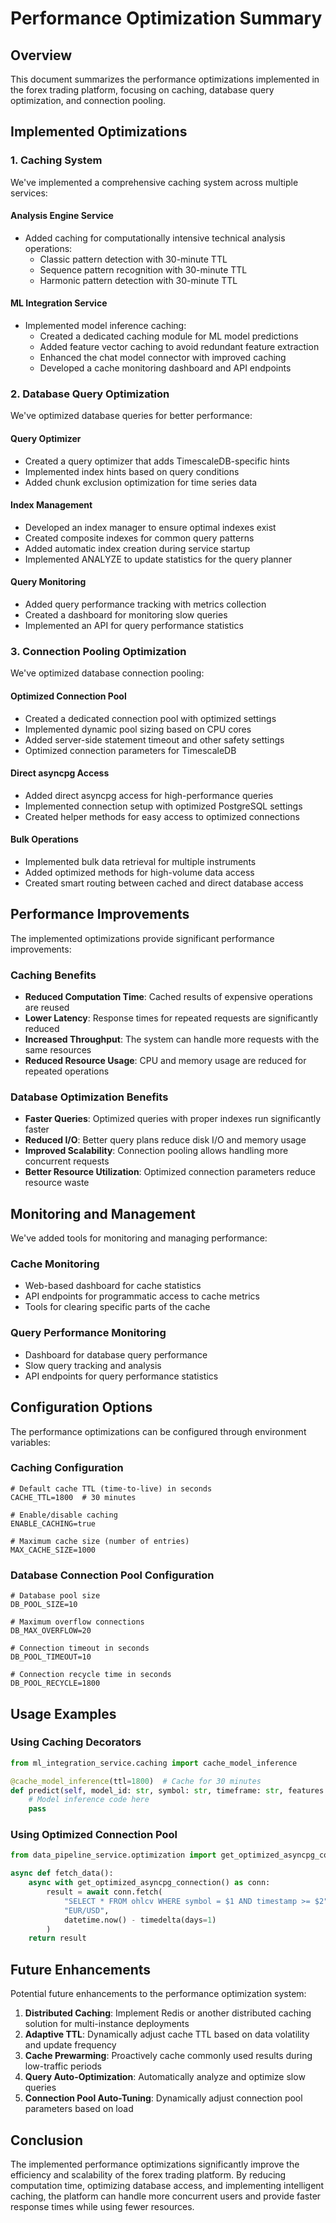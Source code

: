 # Performance Optimization Summary

## Overview

This document summarizes the performance optimizations implemented in the forex trading platform, focusing on caching, database query optimization, and connection pooling.

## Implemented Optimizations

### 1. Caching System

We've implemented a comprehensive caching system across multiple services:

#### Analysis Engine Service
- Added caching for computationally intensive technical analysis operations:
  - Classic pattern detection with 30-minute TTL
  - Sequence pattern recognition with 30-minute TTL
  - Harmonic pattern detection with 30-minute TTL

#### ML Integration Service
- Implemented model inference caching:
  - Created a dedicated caching module for ML model predictions
  - Added feature vector caching to avoid redundant feature extraction
  - Enhanced the chat model connector with improved caching
  - Developed a cache monitoring dashboard and API endpoints

### 2. Database Query Optimization

We've optimized database queries for better performance:

#### Query Optimizer
- Created a query optimizer that adds TimescaleDB-specific hints
- Implemented index hints based on query conditions
- Added chunk exclusion optimization for time series data

#### Index Management
- Developed an index manager to ensure optimal indexes exist
- Created composite indexes for common query patterns
- Added automatic index creation during service startup
- Implemented ANALYZE to update statistics for the query planner

#### Query Monitoring
- Added query performance tracking with metrics collection
- Created a dashboard for monitoring slow queries
- Implemented an API for query performance statistics

### 3. Connection Pooling Optimization

We've optimized database connection pooling:

#### Optimized Connection Pool
- Created a dedicated connection pool with optimized settings
- Implemented dynamic pool sizing based on CPU cores
- Added server-side statement timeout and other safety settings
- Optimized connection parameters for TimescaleDB

#### Direct asyncpg Access
- Added direct asyncpg access for high-performance queries
- Implemented connection setup with optimized PostgreSQL settings
- Created helper methods for easy access to optimized connections

#### Bulk Operations
- Implemented bulk data retrieval for multiple instruments
- Added optimized methods for high-volume data access
- Created smart routing between cached and direct database access

## Performance Improvements

The implemented optimizations provide significant performance improvements:

### Caching Benefits
- **Reduced Computation Time**: Cached results of expensive operations are reused
- **Lower Latency**: Response times for repeated requests are significantly reduced
- **Increased Throughput**: The system can handle more requests with the same resources
- **Reduced Resource Usage**: CPU and memory usage are reduced for repeated operations

### Database Optimization Benefits
- **Faster Queries**: Optimized queries with proper indexes run significantly faster
- **Reduced I/O**: Better query plans reduce disk I/O and memory usage
- **Improved Scalability**: Connection pooling allows handling more concurrent requests
- **Better Resource Utilization**: Optimized connection parameters reduce resource waste

## Monitoring and Management

We've added tools for monitoring and managing performance:

### Cache Monitoring
- Web-based dashboard for cache statistics
- API endpoints for programmatic access to cache metrics
- Tools for clearing specific parts of the cache

### Query Performance Monitoring
- Dashboard for database query performance
- Slow query tracking and analysis
- API endpoints for query performance statistics

## Configuration Options

The performance optimizations can be configured through environment variables:

### Caching Configuration
```
# Default cache TTL (time-to-live) in seconds
CACHE_TTL=1800  # 30 minutes

# Enable/disable caching
ENABLE_CACHING=true

# Maximum cache size (number of entries)
MAX_CACHE_SIZE=1000
```

### Database Connection Pool Configuration
```
# Database pool size
DB_POOL_SIZE=10

# Maximum overflow connections
DB_MAX_OVERFLOW=20

# Connection timeout in seconds
DB_POOL_TIMEOUT=10

# Connection recycle time in seconds
DB_POOL_RECYCLE=1800
```

## Usage Examples

### Using Caching Decorators
```python
from ml_integration_service.caching import cache_model_inference

@cache_model_inference(ttl=1800)  # Cache for 30 minutes
def predict(self, model_id: str, symbol: str, timeframe: str, features: pd.DataFrame):
    # Model inference code here
    pass
```

### Using Optimized Connection Pool
```python
from data_pipeline_service.optimization import get_optimized_asyncpg_connection

async def fetch_data():
    async with get_optimized_asyncpg_connection() as conn:
        result = await conn.fetch(
            "SELECT * FROM ohlcv WHERE symbol = $1 AND timestamp >= $2",
            "EUR/USD",
            datetime.now() - timedelta(days=1)
        )
    return result
```

## Future Enhancements

Potential future enhancements to the performance optimization system:

1. **Distributed Caching**: Implement Redis or another distributed caching solution for multi-instance deployments
2. **Adaptive TTL**: Dynamically adjust cache TTL based on data volatility and update frequency
3. **Cache Prewarming**: Proactively cache commonly used results during low-traffic periods
4. **Query Auto-Optimization**: Automatically analyze and optimize slow queries
5. **Connection Pool Auto-Tuning**: Dynamically adjust connection pool parameters based on load

## Conclusion

The implemented performance optimizations significantly improve the efficiency and scalability of the forex trading platform. By reducing computation time, optimizing database access, and implementing intelligent caching, the platform can handle more concurrent users and provide faster response times while using fewer resources.
